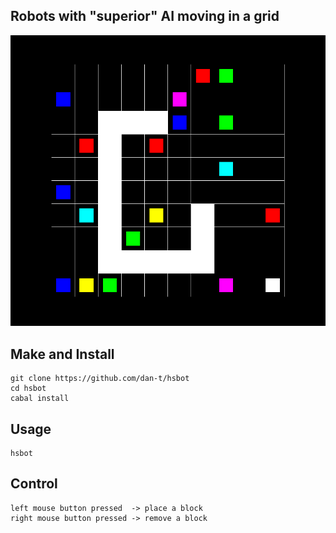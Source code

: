 Robots with "superior" AI moving in a grid
------------------------------------------

![hsbot screenshot](hsbot.png)


Make and Install
----------------

    git clone https://github.com/dan-t/hsbot
    cd hsbot
    cabal install


Usage
-----

    hsbot


Control
-------

    left mouse button pressed  -> place a block
    right mouse button pressed -> remove a block
